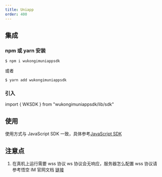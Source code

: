 ```yaml
---
title: Uniapp
order: 400
---
```


## 集成

### npm 或 yarn 安装

```
$ npm i wukongimuniappsdk
```

或者

```
$ yarn add wukongimuniappsdk
```

### 引入

import { WKSDK } from "wukongimuniappsdk/lib/sdk"

## 使用

使用方式与 JavaScript SDK 一致，具体参考[JavaScript SDK](/sdk/javascript)

## 注意点

1. 在真机上运行需要 wss 协议 ws 协议会无响应，服务器怎么配置 wss 协议请参考悟空 IM 官网文档 [链接](/guide/wss)
